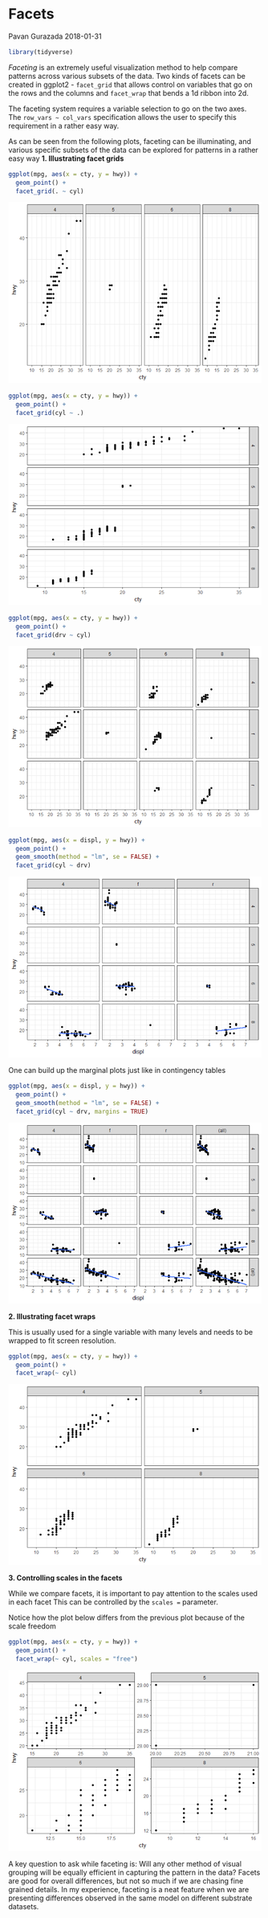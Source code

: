 Facets
================
Pavan Gurazada
2018-01-31

``` r
library(tidyverse)
```

*Faceting* is an extremely useful visualization method to help compare patterns across various subsets of the data. Two kinds of facets can be created in ggplot2 - `facet_grid` that allows control on variables that go on the rows and the columns and `facet_wrap` that bends a 1d ribbon into 2d.

The faceting system requires a variable selection to go on the two axes. The `row_vars ~ col_vars` specification allows the user to specify this requirement in a rather easy way.

As can be seen from the following plots, faceting can be illuminating, and various specific subsets of the data can be explored for patterns in a rather easy way **1. Illustrating facet grids**

``` r
ggplot(mpg, aes(x = cty, y = hwy)) +
  geom_point() +
  facet_grid(. ~ cyl)
```

![](Facets_files/figure-markdown_github/unnamed-chunk-2-1.png)

``` r
ggplot(mpg, aes(x = cty, y = hwy)) +
  geom_point() +
  facet_grid(cyl ~ .)
```

![](Facets_files/figure-markdown_github/unnamed-chunk-2-2.png)

``` r
ggplot(mpg, aes(x = cty, y = hwy)) +
  geom_point() +
  facet_grid(drv ~ cyl)
```

![](Facets_files/figure-markdown_github/unnamed-chunk-2-3.png)

``` r
ggplot(mpg, aes(x = displ, y = hwy)) +
  geom_point() +
  geom_smooth(method = "lm", se = FALSE) +
  facet_grid(cyl ~ drv)
```

![](Facets_files/figure-markdown_github/unnamed-chunk-2-4.png)

One can build up the marginal plots just like in contingency tables

``` r
ggplot(mpg, aes(x = displ, y = hwy)) +
  geom_point() +
  geom_smooth(method = "lm", se = FALSE) +
  facet_grid(cyl ~ drv, margins = TRUE)
```

![](Facets_files/figure-markdown_github/unnamed-chunk-3-1.png)

**2. Illustrating facet wraps**

This is usually used for a single variable with many levels and needs to be wrapped to fit screen resolution.

``` r
ggplot(mpg, aes(x = cty, y = hwy)) +
  geom_point() +
  facet_wrap(~ cyl)
```

![](Facets_files/figure-markdown_github/unnamed-chunk-4-1.png)

**3. Controlling scales in the facets**

While we compare facets, it is important to pay attention to the scales used in each facet This can be controlled by the `scales =` parameter.

Notice how the plot below differs from the previous plot because of the scale freedom

``` r
ggplot(mpg, aes(x = cty, y = hwy)) +
  geom_point() +
  facet_wrap(~ cyl, scales = "free")
```

![](Facets_files/figure-markdown_github/unnamed-chunk-5-1.png)

A key question to ask while faceting is: Will any other method of visual grouping will be equally efficient in capturing the pattern in the data? Facets are good for overall differences, but not so much if we are chasing fine grained details. In my experience, faceting is a neat feature when we are presenting differences observed in the same model on different substrate datasets.
